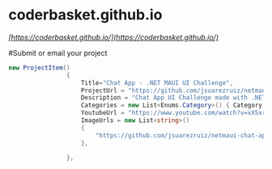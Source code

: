# coderbasket.github.io
*[https://coderbasket.github.io/](https://coderbasket.github.io/)*

#Submit or email your project
```cs
new ProjectItem()
                {
                    Title="Chat App - .NET MAUI UI Challenge",
                    ProjectUrl = "https://github.com/jsuarezruiz/netmaui-chat-app-challenge",
                    Description = "Chat App UI Challenge made with .NET MAUI.",
                    Categories = new List<Enums.Category>() { Category.COMMENTS },
                    YoutubeUrl = "https://www.youtube.com/watch?v=xX5xr9JleQM",
                    ImageUrls = new List<string>()
                    {
                        "https://github.com/jsuarezruiz/netmaui-chat-app-challenge/raw/main/images/chatapp-maui.png",
                    },

                },
```
